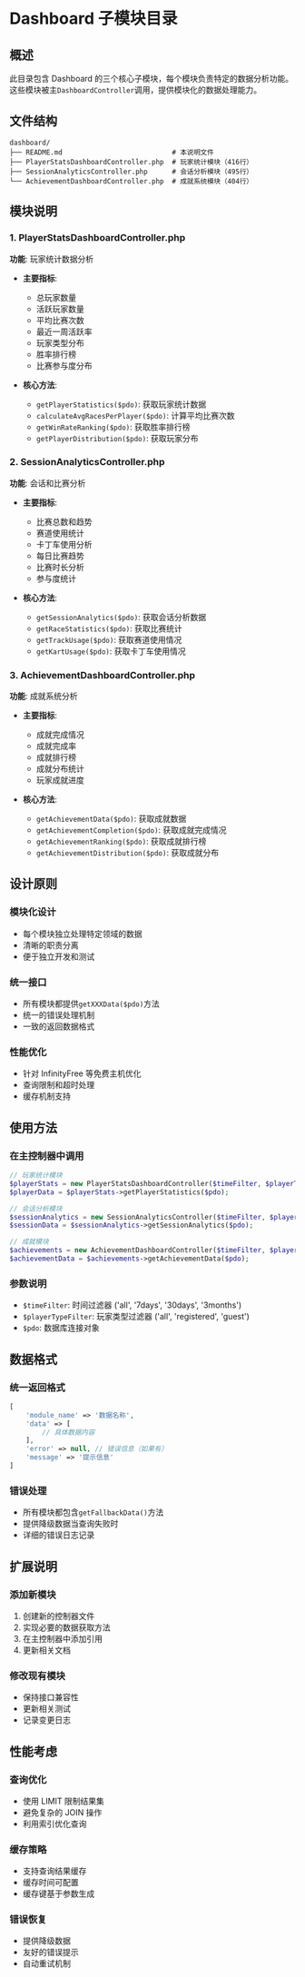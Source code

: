 # Dashboard 子模块目录

## 概述

此目录包含 Dashboard 的三个核心子模块，每个模块负责特定的数据分析功能。这些模块被主`DashboardController`调用，提供模块化的数据处理能力。

## 文件结构

```
dashboard/
├── README.md                           # 本说明文件
├── PlayerStatsDashboardController.php  # 玩家统计模块（416行）
├── SessionAnalyticsController.php      # 会话分析模块（495行）
└── AchievementDashboardController.php  # 成就系统模块（404行）
```

## 模块说明

### 1. PlayerStatsDashboardController.php

**功能**: 玩家统计数据分析

- **主要指标**:

  - 总玩家数量
  - 活跃玩家数量
  - 平均比赛次数
  - 最近一周活跃率
  - 玩家类型分布
  - 胜率排行榜
  - 比赛参与度分布

- **核心方法**:
  - `getPlayerStatistics($pdo)`: 获取玩家统计数据
  - `calculateAvgRacesPerPlayer($pdo)`: 计算平均比赛次数
  - `getWinRateRanking($pdo)`: 获取胜率排行榜
  - `getPlayerDistribution($pdo)`: 获取玩家分布

### 2. SessionAnalyticsController.php

**功能**: 会话和比赛分析

- **主要指标**:

  - 比赛总数和趋势
  - 赛道使用统计
  - 卡丁车使用分析
  - 每日比赛趋势
  - 比赛时长分析
  - 参与度统计

- **核心方法**:
  - `getSessionAnalytics($pdo)`: 获取会话分析数据
  - `getRaceStatistics($pdo)`: 获取比赛统计
  - `getTrackUsage($pdo)`: 获取赛道使用情况
  - `getKartUsage($pdo)`: 获取卡丁车使用情况

### 3. AchievementDashboardController.php

**功能**: 成就系统分析

- **主要指标**:

  - 成就完成情况
  - 成就完成率
  - 成就排行榜
  - 成就分布统计
  - 玩家成就进度

- **核心方法**:
  - `getAchievementData($pdo)`: 获取成就数据
  - `getAchievementCompletion($pdo)`: 获取成就完成情况
  - `getAchievementRanking($pdo)`: 获取成就排行榜
  - `getAchievementDistribution($pdo)`: 获取成就分布

## 设计原则

### 模块化设计

- 每个模块独立处理特定领域的数据
- 清晰的职责分离
- 便于独立开发和测试

### 统一接口

- 所有模块都提供`getXXXData($pdo)`方法
- 统一的错误处理机制
- 一致的返回数据格式

### 性能优化

- 针对 InfinityFree 等免费主机优化
- 查询限制和超时处理
- 缓存机制支持

## 使用方法

### 在主控制器中调用

```php
// 玩家统计模块
$playerStats = new PlayerStatsDashboardController($timeFilter, $playerTypeFilter);
$playerData = $playerStats->getPlayerStatistics($pdo);

// 会话分析模块
$sessionAnalytics = new SessionAnalyticsController($timeFilter, $playerTypeFilter);
$sessionData = $sessionAnalytics->getSessionAnalytics($pdo);

// 成就模块
$achievements = new AchievementDashboardController($timeFilter, $playerTypeFilter);
$achievementData = $achievements->getAchievementData($pdo);
```

### 参数说明

- `$timeFilter`: 时间过滤器 ('all', '7days', '30days', '3months')
- `$playerTypeFilter`: 玩家类型过滤器 ('all', 'registered', 'guest')
- `$pdo`: 数据库连接对象

## 数据格式

### 统一返回格式

```php
[
    'module_name' => '数据名称',
    'data' => [
        // 具体数据内容
    ],
    'error' => null, // 错误信息（如果有）
    'message' => '提示信息'
]
```

### 错误处理

- 所有模块都包含`getFallbackData()`方法
- 提供降级数据当查询失败时
- 详细的错误日志记录

## 扩展说明

### 添加新模块

1. 创建新的控制器文件
2. 实现必要的数据获取方法
3. 在主控制器中添加引用
4. 更新相关文档

### 修改现有模块

- 保持接口兼容性
- 更新相关测试
- 记录变更日志

## 性能考虑

### 查询优化

- 使用 LIMIT 限制结果集
- 避免复杂的 JOIN 操作
- 利用索引优化查询

### 缓存策略

- 支持查询结果缓存
- 缓存时间可配置
- 缓存键基于参数生成

### 错误恢复

- 提供降级数据
- 友好的错误提示
- 自动重试机制
